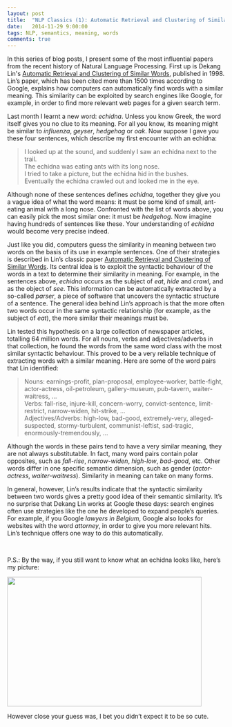 ```yaml
---
layout: post
title:  "NLP Classics (1): Automatic Retrieval and Clustering of Similar Words"
date:   2014-11-29 9:00:00
tags: NLP, semantics, meaning, words
comments: true
---
```


<p class="first">In this series of blog posts, I present some of the most influential papers from the recent history of Natural Language Processing. First up is Dekang Lin's <a href="https://webdocs.cs.ualberta.ca/~lindek/papers/acl98.pdf">Automatic Retrieval and Clustering of Similar Words</a>, published in 1998. Lin’s paper, which has been cited more than 1500 times according to Google, explains how computers can automatically find words with a similar meaning. This similarity can be exploited by search engines like Google, for example, in order to find more relevant web pages for a given search term.</p>

<p class="nomargin">Last month I learnt a new word: <i>echidna</i>. Unless you know Greek, the word itself gives you no clue to its meaning. For all you know, its meaning might be similar to <i>influenza</i>, <i>geyser</i>, <i>hedgehog</i> or <i>oak</i>. Now suppose I gave you these four sentences, which describe my first encounter with an echidna:</p>

<blockquote>
I looked up at the sound, and suddenly I saw an echidna next to the trail. <br />
The echidna was eating ants with its long nose. <br />
I tried to take a picture, but the echidna hid in the bushes. <br />
Eventually the echidna crawled out and looked me in the eye. <br />
</blockquote>

<p>Although none of these sentences defines <i>echidna</i>, together they give you a vague idea of what the word means: it must be some kind of small, ant-eating animal with a long nose. Confronted with the list of words above, you can easily pick the most similar one: it must be <i>hedgehog</i>. Now imagine having hundreds of sentences like these. Your understanding of <i>echidna</i> would become very precise indeed.</p>

<p>Just like you did, computers guess the similarity in meaning between two words on the basis of its use in example sentences. One of their strategies is described in Lin’s classic paper <a href="https://webdocs.cs.ualberta.ca/~lindek/papers/acl98.pdf">Automatic Retrieval and Clustering of Similar Words</a>. Its central idea is to exploit the syntactic behaviour of the words in a text to determine their similarity in meaning. For example, in the sentences above, <i>echidna</i> occurs as the subject of <i>eat</i>, <i>hide</i> and <i>crawl</i>, and as the object of <i>see</i>. This information can be automatically extracted by a so-called <i>parser</i>, a piece of software that uncovers the syntactic structure of a sentence. The general idea behind Lin’s approach is that the more often two words occur in the same syntactic relationship (for example, as the subject of <i>eat</i>), the more similar their meanings must be. </p>

<p class="nomargin">Lin tested this hypothesis on a large collection of newspaper articles, totalling 64 million words. For all nouns, verbs and adjectives/adverbs in that collection, he found the words from the same word class with the most similar syntactic behaviour. This proved to be a very reliable technique of extracting words with a similar meaning. Here are some of the word pairs that Lin identified:
</p>

<blockquote>
Nouns: earnings-profit, plan-proposal, employee-worker, battle-fight, actor-actress, oil-petroleum, gallery-museum, pub-tavern, waiter-waitress, … <br />
Verbs: fall-rise, injure-kill, concern-worry, convict-sentence, limit-restrict, narrow-widen, hit-strike, … <br />
Adjectives/Adverbs: high-low, bad-good, extremely-very, alleged-suspected, stormy-turbulent, communist-leftist, sad-tragic, enormously-tremendously, … <br />
</blockquote>

<p>Although the words in these pairs tend to have a very similar meaning, they are not always substitutable. In fact, many word pairs contain polar opposites, such as <i>fall-rise</i>, <i>narrow-widen</i>, <i>high-low</i>, <i>bad-good</i>, etc. Other words differ in one specific semantic dimension, such as gender (<i>actor-actress</i>, <i>waiter-waitress</i>). Similarity in meaning can take on many forms. </p>

<p>In general, however, Lin’s results indicate that the syntactic similarity between two words gives a pretty good idea of their semantic similarity. It’s no surprise that Dekang Lin works at Google these days: search engines often use strategies like the one he developed to expand people’s queries. For example, if you Google <i>lawyers in Belgium</i>, Google also looks for websites with the word <i>attorney</i>, in order to give you more relevant hits. Lin’s technique offers one way to do this automatically. </p> <br />

<p>P.S.: By the way, if you still want to know what an echidna looks like, here’s my picture:</p>

<img class="centered" src="https://movingdots.files.wordpress.com/2014/11/dsc00479a.jpg" height="300" width="450" />

<p class="noindent">However close your guess was, I bet you didn’t expect it to be so cute.</p>








